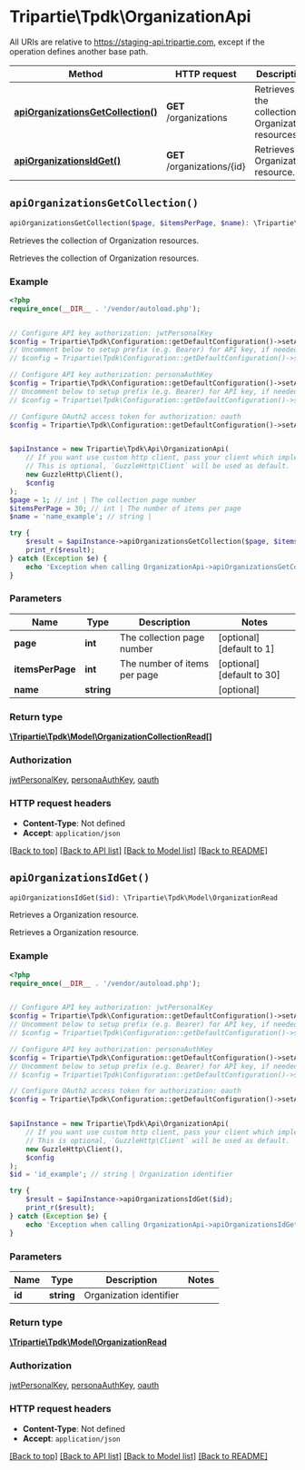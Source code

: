 # Tripartie\Tpdk\OrganizationApi

All URIs are relative to https://staging-api.tripartie.com, except if the operation defines another base path.

| Method | HTTP request | Description |
| ------------- | ------------- | ------------- |
| [**apiOrganizationsGetCollection()**](OrganizationApi.md#apiOrganizationsGetCollection) | **GET** /organizations | Retrieves the collection of Organization resources. |
| [**apiOrganizationsIdGet()**](OrganizationApi.md#apiOrganizationsIdGet) | **GET** /organizations/{id} | Retrieves a Organization resource. |


## `apiOrganizationsGetCollection()`

```php
apiOrganizationsGetCollection($page, $itemsPerPage, $name): \Tripartie\Tpdk\Model\OrganizationCollectionRead[]
```

Retrieves the collection of Organization resources.

Retrieves the collection of Organization resources.

### Example

```php
<?php
require_once(__DIR__ . '/vendor/autoload.php');


// Configure API key authorization: jwtPersonalKey
$config = Tripartie\Tpdk\Configuration::getDefaultConfiguration()->setApiKey('Authorization', 'YOUR_API_KEY');
// Uncomment below to setup prefix (e.g. Bearer) for API key, if needed
// $config = Tripartie\Tpdk\Configuration::getDefaultConfiguration()->setApiKeyPrefix('Authorization', 'Bearer');

// Configure API key authorization: personaAuthKey
$config = Tripartie\Tpdk\Configuration::getDefaultConfiguration()->setApiKey('X-Persona-Authorization', 'YOUR_API_KEY');
// Uncomment below to setup prefix (e.g. Bearer) for API key, if needed
// $config = Tripartie\Tpdk\Configuration::getDefaultConfiguration()->setApiKeyPrefix('X-Persona-Authorization', 'Bearer');

// Configure OAuth2 access token for authorization: oauth
$config = Tripartie\Tpdk\Configuration::getDefaultConfiguration()->setAccessToken('YOUR_ACCESS_TOKEN');


$apiInstance = new Tripartie\Tpdk\Api\OrganizationApi(
    // If you want use custom http client, pass your client which implements `GuzzleHttp\ClientInterface`.
    // This is optional, `GuzzleHttp\Client` will be used as default.
    new GuzzleHttp\Client(),
    $config
);
$page = 1; // int | The collection page number
$itemsPerPage = 30; // int | The number of items per page
$name = 'name_example'; // string | 

try {
    $result = $apiInstance->apiOrganizationsGetCollection($page, $itemsPerPage, $name);
    print_r($result);
} catch (Exception $e) {
    echo 'Exception when calling OrganizationApi->apiOrganizationsGetCollection: ', $e->getMessage(), PHP_EOL;
}
```

### Parameters

| Name | Type | Description  | Notes |
| ------------- | ------------- | ------------- | ------------- |
| **page** | **int**| The collection page number | [optional] [default to 1] |
| **itemsPerPage** | **int**| The number of items per page | [optional] [default to 30] |
| **name** | **string**|  | [optional] |

### Return type

[**\Tripartie\Tpdk\Model\OrganizationCollectionRead[]**](../Model/OrganizationCollectionRead.md)

### Authorization

[jwtPersonalKey](../../README.md#jwtPersonalKey), [personaAuthKey](../../README.md#personaAuthKey), [oauth](../../README.md#oauth)

### HTTP request headers

- **Content-Type**: Not defined
- **Accept**: `application/json`

[[Back to top]](#) [[Back to API list]](../../README.md#endpoints)
[[Back to Model list]](../../README.md#models)
[[Back to README]](../../README.md)

## `apiOrganizationsIdGet()`

```php
apiOrganizationsIdGet($id): \Tripartie\Tpdk\Model\OrganizationRead
```

Retrieves a Organization resource.

Retrieves a Organization resource.

### Example

```php
<?php
require_once(__DIR__ . '/vendor/autoload.php');


// Configure API key authorization: jwtPersonalKey
$config = Tripartie\Tpdk\Configuration::getDefaultConfiguration()->setApiKey('Authorization', 'YOUR_API_KEY');
// Uncomment below to setup prefix (e.g. Bearer) for API key, if needed
// $config = Tripartie\Tpdk\Configuration::getDefaultConfiguration()->setApiKeyPrefix('Authorization', 'Bearer');

// Configure API key authorization: personaAuthKey
$config = Tripartie\Tpdk\Configuration::getDefaultConfiguration()->setApiKey('X-Persona-Authorization', 'YOUR_API_KEY');
// Uncomment below to setup prefix (e.g. Bearer) for API key, if needed
// $config = Tripartie\Tpdk\Configuration::getDefaultConfiguration()->setApiKeyPrefix('X-Persona-Authorization', 'Bearer');

// Configure OAuth2 access token for authorization: oauth
$config = Tripartie\Tpdk\Configuration::getDefaultConfiguration()->setAccessToken('YOUR_ACCESS_TOKEN');


$apiInstance = new Tripartie\Tpdk\Api\OrganizationApi(
    // If you want use custom http client, pass your client which implements `GuzzleHttp\ClientInterface`.
    // This is optional, `GuzzleHttp\Client` will be used as default.
    new GuzzleHttp\Client(),
    $config
);
$id = 'id_example'; // string | Organization identifier

try {
    $result = $apiInstance->apiOrganizationsIdGet($id);
    print_r($result);
} catch (Exception $e) {
    echo 'Exception when calling OrganizationApi->apiOrganizationsIdGet: ', $e->getMessage(), PHP_EOL;
}
```

### Parameters

| Name | Type | Description  | Notes |
| ------------- | ------------- | ------------- | ------------- |
| **id** | **string**| Organization identifier | |

### Return type

[**\Tripartie\Tpdk\Model\OrganizationRead**](../Model/OrganizationRead.md)

### Authorization

[jwtPersonalKey](../../README.md#jwtPersonalKey), [personaAuthKey](../../README.md#personaAuthKey), [oauth](../../README.md#oauth)

### HTTP request headers

- **Content-Type**: Not defined
- **Accept**: `application/json`

[[Back to top]](#) [[Back to API list]](../../README.md#endpoints)
[[Back to Model list]](../../README.md#models)
[[Back to README]](../../README.md)
